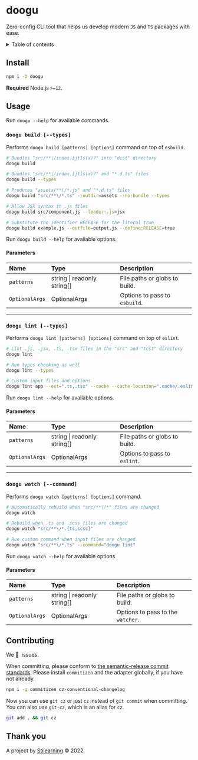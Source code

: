 # doogu

Zero-config CLI tool that helps us develop modern `JS` and `TS` packages with ease.

<details>
  <summary>Table of contents</summary>
  <ul dir="auto">
    <li><a href="#install">Install</a></li>
    <li><a href="#usage">Usage</a>
    <ul dir="auto">
      <li><a href="#doogu-build---types"><code>doogu build [--types]</code></a></li>
      <li><a href="#doogu-lint---types"><code>doogu lint [--types]</code></a></li>
      <li><a href="#doogu-watch---command"><code>doogu watch [--command]</code></a></li>
    </ul>
    </li>
    <li><a href="#contributing">Contributing</a></li>
    <li><a href="#thank-you">Thank you</a></li>
  </ul>
</details>

## Install

```bash
npm i -D doogu
```

**Required** Node.js `>=12`.

## Usage

Run `doogu --help` for available commands.

### `doogu build [--types]`

Performs `doogu build [patterns] [options]` command on top of `esbuild`.

```bash
# Bundles "src/**\/index.[jt]s(x)?" into "dist" directory
doogu build

# Bundles "src/**\/index.[jt]s(x)?" and "*.d.ts" files
doogu build --types

# Produces "assets/**\/*.js" and "*.d.ts" files
doogu build "src/**\/*.ts" --outdir=assets --no-bundle --types

# Allow JSX syntax in .js files
doogu build src/component.js --loader:.js=jsx

# Substitute the identifier RELEASE for the literal true
doogu build example.js --outfile=output.js --define:RELEASE=true
```

Run `doogu build --help` for available options.

#### Parameters

| Name           | Type                        | Description                   |
| :------------- | :-------------------------- | :---------------------------- |
| `patterns`     | string \| readonly string[] | File paths or globs to build. |
| `OptionalArgs` | OptionalArgs                | Options to pass to `esbuild`. |

---

### `doogu lint [--types]`

Performs `doogu lint [patterns] [options]` command on top of `eslint`.

```bash
# Lint .js, .jsx, .ts, .tsx files in the "src" and "test" directory
doogu lint

# Run types checking as well
doogu lint --types

# Custom input files and options
doogu lint app --ext=".ts,.tsx" --cache --cache-location=".cache/.eslintcache"
```

Run `doogu lint --help` for available options.

#### Parameters

| Name           | Type                        | Description                   |
| :------------- | :-------------------------- | :---------------------------- |
| `patterns`     | string \| readonly string[] | File paths or globs to build. |
| `OptionalArgs` | OptionalArgs                | Options to pass to `eslint`.  |

---

### `doogu watch [--command]`

Performs `doogu watch [patterns] [options]` command.

```bash
# Automatically rebuild when "src/**\/*" files are changed
doogu watch

# Rebuild when .ts and .scss files are changed
doogu watch "src/**\/*.{ts,scss}"

# Run custom command when input files are changed
doogu watch "src/**\/*.ts" --command="doogu lint"
```

Run `doogu watch --help` for available options

#### Parameters

| Name           | Type                        | Description                       |
| :------------- | :-------------------------- | :-------------------------------- |
| `patterns`     | string \| readonly string[] | File paths or globs to build.     |
| `OptionalArgs` | OptionalArgs                | Options to pass to the `watcher`. |

## Contributing

We 💛&nbsp; issues.

When committing, please conform to [the semantic-release commit standards](https://www.conventionalcommits.org/). Please install `commitizen` and the adapter globally, if you have not already.

```bash
npm i -g commitizen cz-conventional-changelog
```

Now you can use `git cz` or just `cz` instead of `git commit` when committing. You can also use `git-cz`, which is an alias for `cz`.

```bash
git add . && git cz
```

## Thank you

A project by [Stilearning](https://stilearning.com) &copy; 2022.
